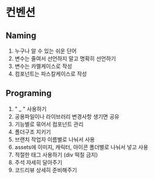# 컨벤션

## Naming

1. 누구나 알 수 있는 쉬운 단어
2. 변수는 줄여서 선언하지 말고 명확히 선언하기
3. 변수는 카멜케이스로 작성
4. 컴포넌트는 파스칼케이스로 작성

## Programing

1.  " \_ " 사용하기
2.  공용파일이나 라이브러리 변경사항 생기면 공유
3.  기능별로 묶어서 컴포넌트 관리
4.  폴더구조 지키기
5.  브랜치 작업자 이름별로 나눠서 사용
6.  assets에 이미지, 캐릭터, 아이콘 폴더별로 나눠서 넣고 사용
7.  적절한 태그 사용하기 (div 떡칠 금지)
8.  주석 자세히 달아주기
9.  코드리뷰 상세히 준비해주기
